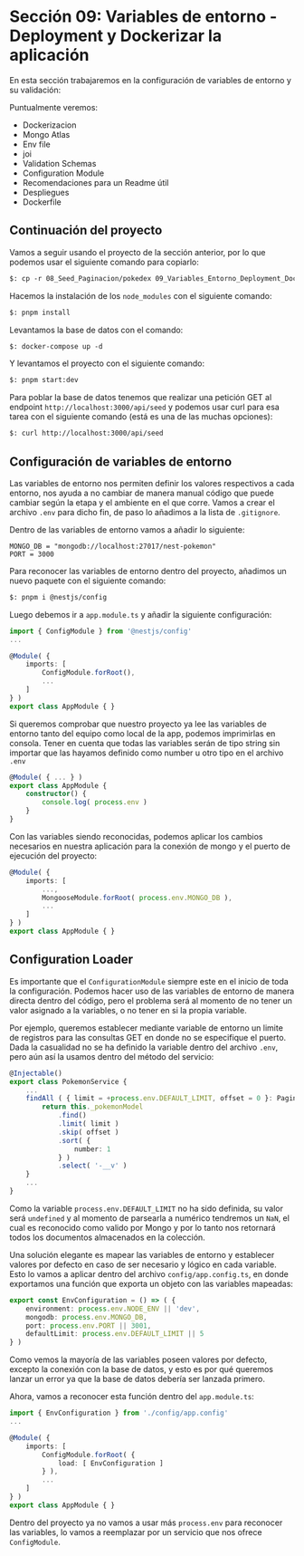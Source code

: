 # Sección 09: Variables de entorno - Deployment y Dockerizar la aplicación

En esta sección trabajaremos en la configuración de variables de entorno y su validación:

Puntualmente veremos:

- Dockerizacion
- Mongo Atlas
- Env file
- joi
- Validation Schemas
- Configuration Module
- Recomendaciones para un Readme útil
- Despliegues
- Dockerfile

## Continuación del proyecto

Vamos a seguir usando el proyecto de la sección anterior, por lo que podemos usar el siguiente comando para copiarlo:

```txt
$: cp -r 08_Seed_Paginacion/pokedex 09_Variables_Entorno_Deployment_Dockerizar/
```

Hacemos la instalación de los `node_modules` con el siguiente comando:

```txt
$: pnpm install
```

Levantamos la base de datos con el comando:

```txt
$: docker-compose up -d
```

Y levantamos el proyecto con el siguiente comando:

```txt
$: pnpm start:dev
```

Para poblar la base de datos tenemos que realizar una petición GET al endpoint `http://localhost:3000/api/seed` y podemos usar curl para esa tarea con el siguiente comando (está es una de las muchas opciones):

```txt
$: curl http://localhost:3000/api/seed
```

## Configuración de variables de entorno

Las variables de entorno nos permiten definir los valores respectivos a cada entorno, nos ayuda a no cambiar de manera manual código que puede cambiar según la etapa y el ambiente en el que corre. Vamos a crear el archivo `.env` para dicho fin, de paso lo añadimos a la lista de `.gitignore`.

Dentro de las variables de entorno vamos a añadir lo siguiente:

```.env
MONGO_DB = "mongodb://localhost:27017/nest-pokemon"
PORT = 3000
```

Para reconocer las variables de entorno dentro del proyecto, añadimos un nuevo paquete con el siguiente comando:

```txt
$: pnpm i @nestjs/config
```

Luego debemos ir a `app.module.ts` y añadir la siguiente configuración:

```ts
import { ConfigModule } from '@nestjs/config'
...

@Module( {
    imports: [
        ConfigModule.forRoot(),
        ...
    ]
} )
export class AppModule { }
```

Si queremos comprobar que nuestro proyecto ya lee las variables de entorno tanto del equipo como local de la app, podemos imprimirlas en consola. Tener en cuenta que todas las variables serán de tipo string sin importar que las hayamos definido como number u otro tipo en el archivo `.env`

```ts
@Module( { ... } )
export class AppModule { 
    constructor() {
        console.log( process.env )
    }
}
```

Con las variables siendo reconocidas, podemos aplicar los cambios necesarios en nuestra aplicación para la conexión de mongo y el puerto de ejecución del proyecto:

```ts
@Module( {
    imports: [
        ...,
        MongooseModule.forRoot( process.env.MONGO_DB ),
        ...
    ]
} )
export class AppModule { }
```

## Configuration Loader

Es importante que el `ConfigurationModule` siempre este en el inicio de toda la configuración. Podemos hacer uso de las variables de entorno de manera directa dentro del código, pero el problema será al momento de no tener un valor asignado a la variables, o no tener en si la propia variable.

Por ejemplo, queremos establecer mediante variable de entorno un limite de registros para las consultas GET en donde no se especifique el puerto. Dada la casualidad no se ha definido la variable dentro del archivo `.env`, pero aún así la usamos dentro del método del servicio:

```ts
@Injectable()
export class PokemonService {
    ...
    findAll ( { limit = +process.env.DEFAULT_LIMIT, offset = 0 }: PaginationDto ) {
        return this._pokemonModel
            .find()
            .limit( limit )
            .skip( offset )
            .sort( {
                number: 1
            } )
            .select( '-__v' )
    }
    ...
}
```

Como la variable `process.env.DEFAULT_LIMIT` no ha sido definida, su valor será `undefined` y al momento de parsearla a numérico tendremos un `NaN`, el cual es reconocido como valido por Mongo y por lo tanto nos retornará todos los documentos almacenados en la colección.

Una solución elegante es mapear las variables de entorno y establecer valores por defecto en caso de ser necesario y lógico en cada variable. Esto lo vamos a aplicar dentro del archivo `config/app.config.ts`, en donde exportamos una función que exporta un objeto con las variables mapeadas:

```ts
export const EnvConfiguration = () => ( {
    environment: process.env.NODE_ENV || 'dev',
    mongodb: process.env.MONGO_DB,
    port: process.env.PORT || 3001,
    defaultLimit: process.env.DEFAULT_LIMIT || 5
} )
```

Como vemos la mayoría de las variables poseen valores por defecto, excepto la conexión con la base de datos, y esto es por qué queremos lanzar un error ya que la base de datos debería ser lanzada primero.

Ahora, vamos a reconocer esta función dentro del `app.module.ts`:

```ts
import { EnvConfiguration } from './config/app.config'
...

@Module( {
    imports: [
        ConfigModule.forRoot( {
            load: [ EnvConfiguration ]
        } ),
        ...
    ]
} )
export class AppModule { }
```

Dentro del proyecto ya no vamos a usar más `process.env` para reconocer las variables, lo vamos a reemplazar por un servicio que nos ofrece `ConfigModule`.
